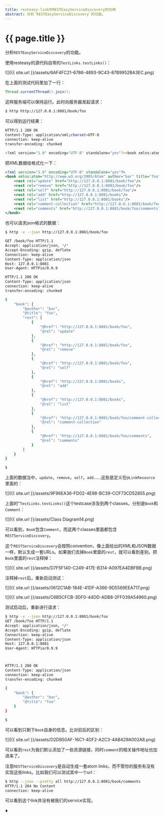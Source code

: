 ```yaml
---
title: resteasy-link中RESTEasyServiceDiscovery的功用
abstract: 分析`RESTEasyServiceDiscovery`的功能。
---
```


# {{ page.title }}

分析`RESTEasyServiceDiscovery`的功能。

使用resteasy的源代码自带的`TestLinks.testLinks()`：

![]({{ site.url }}/assets/6AF4FC21-6786-4893-9C43-87B9952BA3EC.png)

在上面的测试代码里加了一行：

```java
Thread.currentThread().join();
```

这样服务端可以保持运行。此时向服务器发起请求：

```bash
$ http http://127.0.0.1:8081/book/foo
```

可以得到运行结果：

```bash
HTTP/1.1 200 OK
Content-Type: application/xml;charset=UTF-8
connection: keep-alive
transfer-encoding: chunked

<?xml version="1.0" encoding="UTF-8" standalone="yes"?><book xmlns:atom="http://www.w3.org/2005/Atom" author="bar" title="foo"><rest rel="update" href="http://127.0.0.1:8081/book/foo"/><rest rel="remove" href="http://127.0.0.1:8081/book/foo"/><rest rel="self" href="http://127.0.0.1:8081/book/foo"/><rest rel="add" href="http://127.0.0.1:8081/books"/><rest rel="list" href="http://127.0.0.1:8081/books"/><rest rel="comment-collection" href="http://127.0.0.1:8081/book/foo/comment-collection"/><rest rel="comments" href="http://127.0.0.1:8081/book/foo/comments"/></book>
```

把XML数据给格式化一下：

```xml
<?xml version="1.0" encoding="UTF-8" standalone="yes"?>
<book xmlns:atom="http://www.w3.org/2005/Atom" author="bar" title="foo">
    <rest rel="update" href="http://127.0.0.1:8081/book/foo"/>
    <rest rel="remove" href="http://127.0.0.1:8081/book/foo"/>
    <rest rel="self" href="http://127.0.0.1:8081/book/foo"/>
    <rest rel="add" href="http://127.0.0.1:8081/books"/>
    <rest rel="list" href="http://127.0.0.1:8081/books"/>
    <rest rel="comment-collection" href="http://127.0.0.1:8081/book/foo/comment-collection"/>
    <rest rel="comments" href="http://127.0.0.1:8081/book/foo/comments"/>
</book>
```

也可以请求json格式的数据：

```bash
$ http -v --json http://127.0.0.1:8081/book/foo

GET /book/foo HTTP/1.1
Accept: application/json, */*
Accept-Encoding: gzip, deflate
Connection: keep-alive
Content-Type: application/json
Host: 127.0.0.1:8081
User-Agent: HTTPie/0.9.9

HTTP/1.1 200 OK
Content-Type: application/json
connection: keep-alive
transfer-encoding: chunked

{
    "book": {
        "@author": "bar",
        "@title": "foo",
        "rest": [
            {
                "@href": "http://127.0.0.1:8081/book/foo",
                "@rel": "update"
            },
            {
                "@href": "http://127.0.0.1:8081/book/foo",
                "@rel": "remove"
            },
            {
                "@href": "http://127.0.0.1:8081/book/foo",
                "@rel": "self"
            },
            {
                "@href": "http://127.0.0.1:8081/books",
                "@rel": "add"
            },
            {
                "@href": "http://127.0.0.1:8081/books",
                "@rel": "list"
            },
            {
                "@href": "http://127.0.0.1:8081/book/foo/comment-collection",
                "@rel": "comment-collection"
            },
            {
                "@href": "http://127.0.0.1:8081/book/foo/comments",
                "@rel": "comments"
            }
        ]
    }
}

$
```

上面的数据当中，`update`，`remove`，`self`，`add`……这些是定义在`@LinkResource`里面的：

![]({{ site.url }}/assets/9F96EA36-FD02-4E98-BC39-CCF73CD52855.png)

上面的"`TestLinks.testLinks()`这个testcase涉及到两个classes，分别是`Book`和`Comment`：

![]({{ site.url }}/assets/Class Diagram14.png)

可以看到，`Book`包含`Comment`，而这两个classes里面都包含`RESTServiceDiscovery`。

这个`RESTServiceDiscovery`会按照convention，像上面给出的XML和JSON数据一样，默认生成一套URLs。如果我们去掉`Book`里面的`rest`，就可以看到差别。把`Book`里面的`rest`注释掉：

![]({{ site.url }}/assets/D7F5F140-C249-417E-B314-A097EA4DBFBB.png)

注释掉`rest`后，重新启动测试：

![]({{ site.url }}/assets/0612C1AB-184E-41DF-A366-9D5569EEA717.png)

![]({{ site.url }}/assets/C6B5CFCB-3DF0-44DD-ADB8-2FF039A54960.png)

测试启动后，重新进行请求：

```bash
$ http -v --json http://127.0.0.1:8081/book/foo
GET /book/foo HTTP/1.1
Accept: application/json, */*
Accept-Encoding: gzip, deflate
Connection: keep-alive
Content-Type: application/json
Host: 127.0.0.1:8081
User-Agent: HTTPie/0.9.9



HTTP/1.1 200 OK
Content-Type: application/json
connection: keep-alive
transfer-encoding: chunked

{
    "book": {
        "@author": "bar",
        "@title": "foo"
    }
}

$
```

可以看到只剩下`Book`自身的信息。比对前后的区别：

![]({{ site.url }}/assets/D2DB50AF-16C1-4DF2-A2C3-4AB429A002A8.png)

可以看到`rest`为我们默认添加了一些资源链接，同时`comment`的相关操作地址也加进来了。

注意`RESTServiceDiscovery`是自动生成一套atom links，而不管你的服务有没有实现这些links。比如我们可以测试其中一个url：

```bash
$ http --json --pretty all http://127.0.0.1:8081/book/comments
HTTP/1.1 204 No Content
connection: keep-alive
```

可以看到这个link并没有被我们的service实现。

∎
